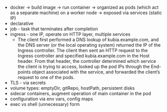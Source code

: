 * docker -> build image -> run container -> organized as pods (which act as a separate machine) on a worker node -> exposed via services (static IP)
* declarative
* job - task that terminates after completion
* ingress - one IP, operate on HTTP layer, multiple services
    * The client first performed a DNS lookup of kubia.example.com, and the DNS server (or the local operating system) returned the IP of the Ingress controller. The client then sent an HTTP request to the Ingress controller and specified kubia.example.com in the Host header. From that header, the controller determined which service the client is trying to access, looked up the pod IPs through the End- points object associated with the service, and forwarded the client’s request to one of the pods.
* TLS - via secrets
* volume types: emptyDir, gitRepo, hostPath, persistent disks
* sidecar containers, augment operation of main container in the pod
* configuration via env vars, config maps
* exec vs shell (unnecessary) form
